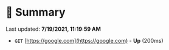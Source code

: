 # 📖 Summary
Last updated: **7/19/2021, 11:19:59 AM**

- `GET` [https://google.com](https://google.com) - **Up** (200ms)
